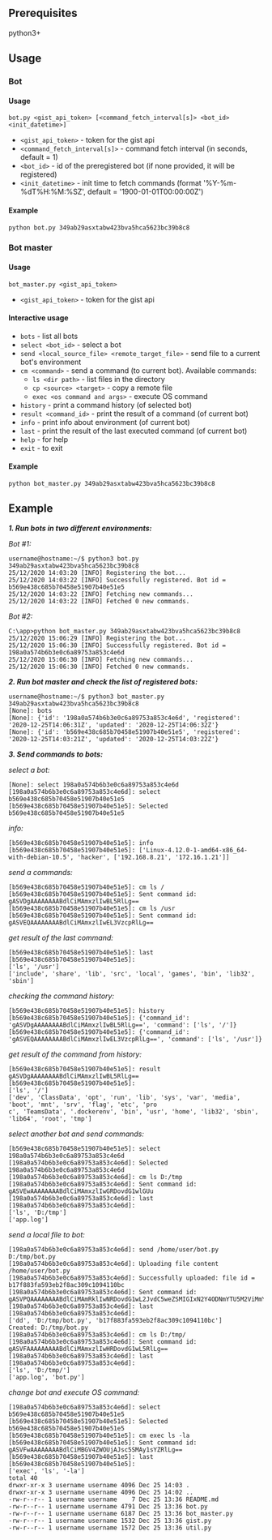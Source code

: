 ## Prerequisites

python3+

## Usage

### Bot

#### Usage

`bot.py <gist_api_token> [<command_fetch_interval[s]> <bot_id> <init_datetime>]`

* `<gist_api_token>` - token for the gist api
* `<command_fetch_interval[s]>` - command fetch interval (in seconds, default = 1)
* `<bot_id>` - id of the preregistered bot (if none provided, it will be registered)
* `<init_datetime>` - init time to fetch commands (format '%Y-%m-%dT%H:%M:%SZ', default = '1900-01-01T00:00:00Z')

#### Example

```
python bot.py 349ab29asxtabw423bva5hca5623bc39b8c8
```

### Bot master

#### Usage

`bot_master.py <gist_api_token>`

* `<gist_api_token>` - token for the gist api

#### Interactive usage

* `bots` - list all bots
* `select <bot_id>` - select a bot
* `send <local_source_file> <remote_target_file>` - send file to a current bot's environment
* `cm <command>` - send a command (to current bot). Available commands:
  * `ls <dir path>` - list files in the directory
  * `cp <source> <target>` - copy a remote file
  * `exec <os command and args>` - execute OS command
* `history` - print a command history (of selected bot)
* `result <command_id>` - print the result of a command (of current bot)
* `info` - print info about environment (of current bot)
* `last` - print the result of the last executed command (of current bot)
* `help` - for help
* `exit` - to exit

#### Example

```
python bot_master.py 349ab29asxtabw423bva5hca5623bc39b8c8
```

## Example

___1. Run bots in two different environments:___

_Bot #1:_
```
username@hostname:~/$ python3 bot.py 349ab29asxtabw423bva5hca5623bc39b8c8
25/12/2020 14:03:20 [INFO] Registering the bot...
25/12/2020 14:03:22 [INFO] Successfully registered. Bot id = b569e438c685b70458e51907b40e51e5
25/12/2020 14:03:22 [INFO] Fetching new commands...
25/12/2020 14:03:22 [INFO] Fetched 0 new commands.
```

_Bot #2:_
```
C:\app>python bot_master.py 349ab29asxtabw423bva5hca5623bc39b8c8
25/12/2020 15:06:29 [INFO] Registering the bot...
25/12/2020 15:06:30 [INFO] Successfully registered. Bot id = 198a0a574b6b3e0c6a89753a853c4e6d
25/12/2020 15:06:30 [INFO] Fetching new commands...
25/12/2020 15:06:30 [INFO] Fetched 0 new commands.
```

___2. Run bot master and check the list of registered bots:___
```
username@hostname:~/$ python3 bot_master.py 349ab29asxtabw423bva5hca5623bc39b8c8
[None]: bots
[None]: {'id': '198a0a574b6b3e0c6a89753a853c4e6d', 'registered': '2020-12-25T14:06:31Z', 'updated': '2020-12-25T14:06:32Z'}
[None]: {'id': 'b569e438c685b70458e51907b40e51e5', 'registered': '2020-12-25T14:03:21Z', 'updated': '2020-12-25T14:03:22Z'}
```
___3. Send commands to bots:___

_select a bot:_
```
[None]: select 198a0a574b6b3e0c6a89753a853c4e6d
[198a0a574b6b3e0c6a89753a853c4e6d]: select b569e438c685b70458e51907b40e51e5
[b569e438c685b70458e51907b40e51e5]: Selected b569e438c685b70458e51907b40e51e5
```

_info:_
```
[b569e438c685b70458e51907b40e51e5]: info
[b569e438c685b70458e51907b40e51e5]: ['Linux-4.12.0-1-amd64-x86_64-with-debian-10.5', 'hacker', ['192.168.8.21', '172.16.1.21']]
```

_send a commands:_
```
[b569e438c685b70458e51907b40e51e5]: cm ls /
[b569e438c685b70458e51907b40e51e5]: Sent command id: gASVDgAAAAAAAABdlCiMAmxzlIwBL5RlLg==
[b569e438c685b70458e51907b40e51e5]: cm ls /usr
[b569e438c685b70458e51907b40e51e5]: Sent command id: gASVEQAAAAAAAABdlCiMAmxzlIwEL3VzcpRlLg==
```

_get result of the last command:_
```
[b569e438c685b70458e51907b40e51e5]: last
[b569e438c685b70458e51907b40e51e5]:
['ls', '/usr']
['include', 'share', 'lib', 'src', 'local', 'games', 'bin', 'lib32', 'sbin']
```

_checking the command history:_
```
[b569e438c685b70458e51907b40e51e5]: history
[b569e438c685b70458e51907b40e51e5]: {'command_id': 'gASVDgAAAAAAAABdlCiMAmxzlIwBL5RlLg==', 'command': ['ls', '/']}
[b569e438c685b70458e51907b40e51e5]: {'command_id': 'gASVEQAAAAAAAABdlCiMAmxzlIwEL3VzcpRlLg==', 'command': ['ls', '/usr']}
```

_get result of the command from history:_
```
[b569e438c685b70458e51907b40e51e5]: result gASVDgAAAAAAAABdlCiMAmxzlIwBL5RlLg==
[b569e438c685b70458e51907b40e51e5]:
['ls', '/']
['dev', 'ClassData', 'opt', 'run', 'lib', 'sys', 'var', 'media', 'boot', 'mnt', 'srv', 'flag', 'etc', 'pro
c', 'TeamsData', '.dockerenv', 'bin', 'usr', 'home', 'lib32', 'sbin', 'lib64', 'root', 'tmp']
```

_select another bot and send commands:_
```
[b569e438c685b70458e51907b40e51e5]: select 198a0a574b6b3e0c6a89753a853c4e6d
[198a0a574b6b3e0c6a89753a853c4e6d]: Selected 198a0a574b6b3e0c6a89753a853c4e6d
[198a0a574b6b3e0c6a89753a853c4e6d]: cm ls D:/tmp
[198a0a574b6b3e0c6a89753a853c4e6d]: Sent command id: gASVEwAAAAAAAABdlCiMAmxzlIwGRDovdG1wlGUu
[198a0a574b6b3e0c6a89753a853c4e6d]: last
[198a0a574b6b3e0c6a89753a853c4e6d]:
['ls', 'D:/tmp']
['app.log']
```

_send a local file to bot:_
```
[198a0a574b6b3e0c6a89753a853c4e6d]: send /home/user/bot.py D:/tmp/bot.py
[198a0a574b6b3e0c6a89753a853c4e6d]: Uploading file content /home/user/bot.py
[198a0a574b6b3e0c6a89753a853c4e6d]: Successfully uploaded: file id = b17f883fa593eb2f8ac309c1094110bc
[198a0a574b6b3e0c6a89753a853c4e6d]: Sent command id: gASVPQAAAAAAAABdlCiMAmRklIwNRDovdG1wL2JvdC5weZSMIGIxN2Y4ODNmYTU5M2ViMmY4YWMzMDljMTA5NDExMGJjlGUu
[198a0a574b6b3e0c6a89753a853c4e6d]: last
[198a0a574b6b3e0c6a89753a853c4e6d]:
['dd', 'D:/tmp/bot.py', 'b17f883fa593eb2f8ac309c1094110bc']
Created: D:/tmp/bot.py
[198a0a574b6b3e0c6a89753a853c4e6d]: cm ls D:/tmp/
[198a0a574b6b3e0c6a89753a853c4e6d]: Sent command id: gASVFAAAAAAAAABdlCiMAmxzlIwHRDovdG1wL5RlLg==
[198a0a574b6b3e0c6a89753a853c4e6d]: last
[198a0a574b6b3e0c6a89753a853c4e6d]:
['ls', 'D:/tmp/']
['app.log', 'bot.py']
```

_change bot and execute OS command:_
```
[198a0a574b6b3e0c6a89753a853c4e6d]: select b569e438c685b70458e51907b40e51e5
[b569e438c685b70458e51907b40e51e5]: Selected b569e438c685b70458e51907b40e51e5
[b569e438c685b70458e51907b40e51e5]: cm exec ls -la
[b569e438c685b70458e51907b40e51e5]: Sent command id: gASVFwAAAAAAAABdlCiMBGV4ZWOUjAJsc5SMAy1sYZRlLg==
[b569e438c685b70458e51907b40e51e5]: last
[b569e438c685b70458e51907b40e51e5]:
['exec', 'ls', '-la']
total 40
drwxr-xr-x 3 username username 4096 Dec 25 14:03 .
drwxr-xr-x 3 username username 4096 Dec 25 14:02 ..
-rw-r--r-- 1 username username    7 Dec 25 13:36 README.md
-rw-r--r-- 1 username username 4791 Dec 25 13:36 bot.py
-rw-r--r-- 1 username username 6187 Dec 25 13:36 bot_master.py
-rw-r--r-- 1 username username 1532 Dec 25 13:36 gist.py
-rw-r--r-- 1 username username 1572 Dec 25 13:36 util.py
```
